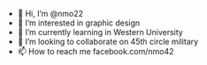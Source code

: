 - 👋 Hi, I’m @nmo22
- 👀 I’m interested in graphic design
- 🌱 I’m currently learning in Western University
- 💞️ I’m looking to collaborate on 45th circle military
- 📫 How to reach me facebook.com/nmo42

<!---
nmo22/nmo22 is a ✨ special ✨ repository because its `README.md` (this file) appears on your GitHub profile.
You can click the Preview link to take a look at your changes.
--->
